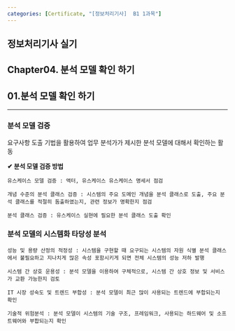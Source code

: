 ```yaml
---
categories: [Certificate, "[정보처리기사]  B1 1과목"]
---
```


## 정보처리기사 실기

## Chapter04. 분석 모델 확인 하기

## 01.분석 모델 확인 하기

<hr>

### 분석 모델 검증

요구사항 도출 기법을 활용하여 업무 분석가가 제시한 분석 모델에 대해서 확인하는 활동

**✔ 분석 모델 검증 방법**

```
유스케이스 모델 검증 : 액터, 유스케이스 유스케이스 명세서 점검

개념 수준의 분석 클래스 검증 : 시스템의 주요 도메인 개념을 분석 클래스로 도출, 주요 분석 클래스를 적절히 돔출하였는지, 관련 정보가 명확한지 점검

분석 클래스 검증 : 유스케이스 실현에 필요한 분석 클래스 도출 확인
```

### 분석 모델의 시스템화 타당성 분석

```
성능 및 용량 산정의 적정성 : 시스템을 구현할 때 요구되는 시스템의 자원 식별 분석 클래스에서 불필요하고 지나치게 많은 속성 포함시키게 되면 전체 시스템의 성능 저하 발행

시스템 간 상호 운용성 : 분석 모델을 이용하여 구체적으로, 시스템 간 상호 정보 및 서비스가 교환 가능한지 검토

IT 시장 성숙도 및 트렌드 부합성 : 분석 모델이 최근 많이 사용되는 트렌드에 부합되는지 확인

기술적 위험분석 : 분석 모델이 시스템의 기술 구조, 프레임워크, 사용되는 하드웨어 및 소프트웨어와 부합되는지 확인
```
